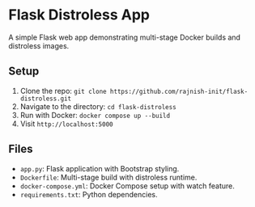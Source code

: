 # Flask Distroless App

A simple Flask web app demonstrating multi-stage Docker builds and distroless images.

## Setup
1. Clone the repo: `git clone https://github.com/rajnish-init/flask-distroless.git`
2. Navigate to the directory: `cd flask-distroless`
3. Run with Docker: `docker compose up --build`
4. Visit `http://localhost:5000`

## Files
- `app.py`: Flask application with Bootstrap styling.
- `Dockerfile`: Multi-stage build with distroless runtime.
- `docker-compose.yml`: Docker Compose setup with watch feature.
- `requirements.txt`: Python dependencies.
